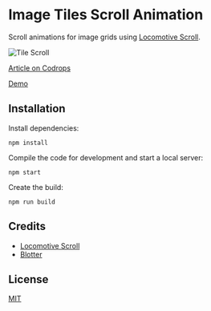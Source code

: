# Image Tiles Scroll Animation

Scroll animations for image grids using [Locomotive Scroll](https://locomotivemtl.github.io/locomotive-scroll/).

![Tile Scroll](https://tympanus.net/codrops/wp-content/uploads/2020/10/ScrollAnimationLocomotive.jpg)

[Article on Codrops](https://tympanus.net/codrops/?p=51396)

[Demo](http://tympanus.net/Development/TileScroll/)

## Installation

Install dependencies:

```
npm install
```

Compile the code for development and start a local server:

```
npm start
```

Create the build:

```
npm run build
```

## Credits

- [Locomotive Scroll](https://locomotivemtl.github.io/locomotive-scroll/)
- [Blotter](https://blotter.js.org/)

## License

[MIT](LICENSE)
